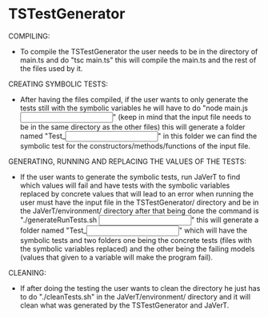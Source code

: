 # TSTestGenerator

COMPILING:
- To compile the TSTestGenerator the user needs to be in the directory of main.ts and do "tsc main.ts" 
this will compile the main.ts and the rest of the files used by it.

CREATING SYMBOLIC TESTS:
- After having the files compiled, if the user wants to only generate the tests still with the symbolic 
variables he will have to do "node main.js <input file>" (keep in mind that the input file needs to be in 
the same directory as the other files) this will generate a folder named "Test_<input file without extension>"
in this folder we can find the symbolic test for the constructors/methods/functions of the input file.

GENERATING, RUNNING AND REPLACING THE VALUES OF THE TESTS:
- If the user wants to generate the symbolic tests, run JaVerT to find which values will fail and have 
tests with the symbolic variables replaced by concrete values that will lead to an error when running
the user must have the input file in the TSTestGenerator/ directory and be in the JaVerT/environment/ 
directory after that being done the command is "./generateRunTests.sh  <input file>" this will 
generate a folder named "Test_<input file without extension>" which will have the symbolic tests
and two folders one being the concrete tests (files with the symbolic variables replaced) and the other 
being the failing models (values that given to a variable will make the program fail).

CLEANING:
- If after doing the testing the user wants to clean the directory he just has to do "./cleanTests.sh"
in the JaVerT/environment/ directory and it will clean what was generated by the TSTestGenerator and
JaVerT.